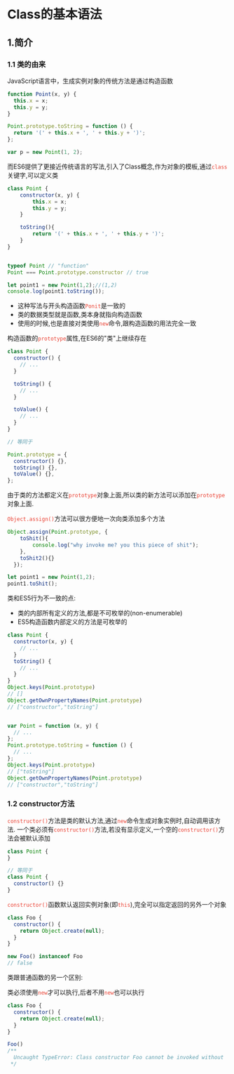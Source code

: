 # Class的基本语法

## 1.简介

### 1.1 类的由来

JavaScript语言中，生成实例对象的传统方法是通过构造函数

```js
function Point(x, y) {
  this.x = x;
  this.y = y;
}

Point.prototype.toString = function () {
  return '(' + this.x + ', ' + this.y + ')';
};

var p = new Point(1, 2);
```

而ES6提供了更接近传统语言的写法,引入了Class概念,作为对象的模板,通过<code style="color:#ea4335">class</code>关键字,可以定义类

```js
class Point {
    constructor(x, y) {
        this.x = x;
        this.y = y;
    }

    toString(){
        return '(' + this.x + ', ' + this.y + ')';
    }
}


typeof Point // "function"
Point === Point.prototype.constructor // true

let point1 = new Point(1,2);//(1,2)
console.log(point1.toString());
```

- 这种写法与开头构造函数<code style="color:#ea4335">Ponit</code>是一致的
- 类的数据类型就是函数,类本身就指向构造函数
- 使用的时候,也是直接对类使用<code style="color:#ea4335">new</code>命令,跟构造函数的用法完全一致

构造函数的<code style="color:#ea4335">prototype</code>属性,在ES6的"类"上继续存在

```js
class Point {
  constructor() {
    // ...
  }

  toString() {
    // ...
  }

  toValue() {
    // ...
  }
}

// 等同于

Point.prototype = {
  constructor() {},
  toString() {},
  toValue() {},
};
```

由于类的方法都定义在<code style="color:#ea4335">prototype</code>对象上面,所以类的新方法可以添加在<code style="color:#ea4335">prototype</code>对象上面.

<code style="color:#ea4335">Object.assign()</code>方法可以很方便地一次向类添加多个方法

```js
Object.assign(Point.prototype, {
    toShit(){
        console.log("why invoke me? you this piece of shit");
    },
    toShit2(){}
  });

let point1 = new Point(1,2);
point1.toShit();
```

类和ES5行为不一致的点:

- 类的内部所有定义的方法,都是不可枚举的(non-enumerable)
- ES5构造函数内部定义的方法是可枚举的

```js
class Point {
  constructor(x, y) {
    // ...
  }
  toString() {
    // ...
  }
}
Object.keys(Point.prototype)
// []
Object.getOwnPropertyNames(Point.prototype)
// ["constructor","toString"]


var Point = function (x, y) {
  // ...
};
Point.prototype.toString = function () {
  // ...
};
Object.keys(Point.prototype)
// ["toString"]
Object.getOwnPropertyNames(Point.prototype)
// ["constructor","toString"]
```

### 1.2 constructor方法

<code style="color:#ea4335">constructor()</code>方法是类的默认方法,通过<code style="color:#ea4335">new</code>命令生成对象实例时,自动调用该方法. 一个类必须有<code style="color:#ea4335">constructor()</code>方法,若没有显示定义,一个空的<code style="color:#ea4335">constructor()</code>方法会被默认添加

```js
class Point {
}

// 等同于
class Point {
  constructor() {}
}
```

<code style="color:#ea4335">constructor()</code>函数默认返回实例对象(即<code style="color:#ea4335">this</code>),完全可以指定返回的另外一个对象

```js
class Foo {
  constructor() {
    return Object.create(null);
  }
}

new Foo() instanceof Foo
// false
```

类跟普通函数的另一个区别:

类必须使用<code style="color:#ea4335">new</code>才可以执行,后者不用<code style="color:#ea4335">new</code>也可以执行

```js
class Foo {
  constructor() {
    return Object.create(null);
  }
}

Foo()
/**
  Uncaught TypeError: Class constructor Foo cannot be invoked without 'new'
 */
```
